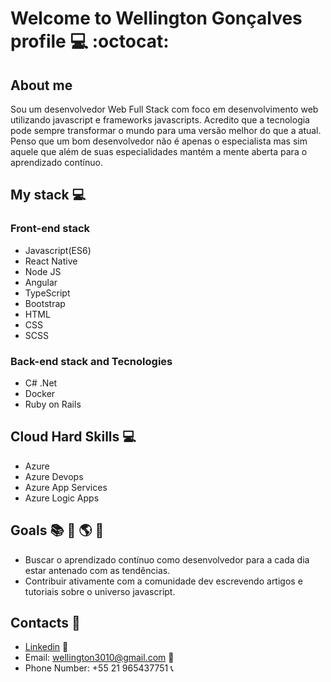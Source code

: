 # Welcome to **Wellington Gonçalves** profile :computer: :octocat:

## About me  
Sou um desenvolvedor Web Full Stack com foco em desenvolvimento web utilizando javascript e frameworks javascripts.
Acredito que a tecnologia pode sempre transformar o mundo para uma versão melhor do que a atual. 
Penso que um bom desenvolvedor não é apenas o especialista mas sim aquele que além de suas especialidades mantém a mente aberta para o aprendizado contínuo. 

## My stack :computer:

### Front-end stack
- Javascript(ES6)
- React Native
- Node JS
- Angular
- TypeScript
- Bootstrap
- HTML
- CSS
- SCSS

### Back-end stack and Tecnologies
- C# .Net
- Docker
- Ruby on Rails

## Cloud Hard Skills :computer:
- Azure
- Azure Devops
- Azure App Services
- Azure Logic Apps

## Goals :books: :dart: :earth_americas: :rocket:

- Buscar o aprendizado contínuo como desenvolvedor para a cada dia estar antenado com as tendências.
- Contribuir ativamente com a comunidade dev escrevendo artigos e tutoriais sobre o universo javascript.

## Contacts :iphone:

- [Linkedin](https://www.linkedin.com/in/wellington-gon%C3%A7alves-da-silva-072bb77a/) :briefcase:
- Email: wellington3010@gmail.com :e-mail:
- Phone Number: +55 21 965437751 :telephone_receiver:
